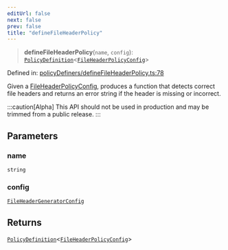 ```yaml
---
editUrl: false
next: false
prev: false
title: "defineFileHeaderPolicy"
---
```


> **defineFileHeaderPolicy**(`name`, `config`): [`PolicyDefinition`](/api/interfaces/policydefinition/)\<[`FileHeaderPolicyConfig`](/api/interfaces/fileheaderpolicyconfig/)\>

Defined in: [policyDefiners/defineFileHeaderPolicy.ts:78](https://github.com/tylerbutler/tools-monorepo/blob/main/packages/repopo/src/policyDefiners/defineFileHeaderPolicy.ts#L78)

Given a [FileHeaderPolicyConfig](/api/interfaces/fileheaderpolicyconfig/), produces a function that detects correct file headers
and returns an error string if the header is missing or incorrect.

:::caution[Alpha]
This API should not be used in production and may be trimmed from a public release.
:::

## Parameters

### name

`string`

### config

[`FileHeaderGeneratorConfig`](/api/interfaces/fileheadergeneratorconfig/)

## Returns

[`PolicyDefinition`](/api/interfaces/policydefinition/)\<[`FileHeaderPolicyConfig`](/api/interfaces/fileheaderpolicyconfig/)\>
